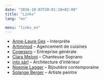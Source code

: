 ```yaml
---
date: "2016-10-03T20:01:18+02:00"
title: "Links"
lang: "en"

menu: "links_en"
---
```


* [Anne-Laure Gex](http://annelauregex.ch/) – Interprète
* [Artimmod](http://www.artimmod.ch/) – Agencement de cuisines
* [Cogespro](http://www.cogespro.ch/) – Entreprise générale
* [Clara Meloni](http://www.clarameloni.com/) – Chanteuse Soprano
* [into sàrl](http://www.intosarl.ch/) – Architecture d’intérieur
* [Noemie Lagger](http://noemielagger.ch/) – Bijoutière contemporaine
* [Solange Berger](http://art-berger.ch/) – Artiste peintre
